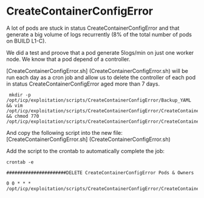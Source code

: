 # CreateContainerConfigError

A lot of pods are stuck in status CreateContainerConfigError and that generate a big volume of logs recurrently (8% of the total number of pods on BUILD L1-C).

We did a test and proove that a pod generate 5logs/min on just one worker node.
We know that a pod depend of a controller.

[CreateContainerConfigError.sh] (CreateContainerConfigError.sh) will be run each day as a cron job and allow us to delete the controller of each pod in status CreateContainerConfigError aged more than 7 days.

```shell
 mkdir -p /opt/icp/exploitation/scripts/CreateContainerConfigError/Backup_YAML && vim /opt/icp/exploitation/scripts/CreateContainerConfigError/CreateContainerConfigError.sh && chmod 770 /opt/icp/exploitation/scripts/CreateContainerConfigError/CreateContainerConfigError.sh
```

And copy the following script into the new file:
[CreateContainerConfigError.sh] (CreateContainerConfigError.sh)

Add the script to the crontab to automatically complete the job:

```shell
crontab -e
```

```shell
######################DELETE CreateContainerConfigError Pods & Owners

0 0 * * * /opt/icp/exploitation/scripts/CreateContainerConfigError/CreateContainerConfigError.sh
```
